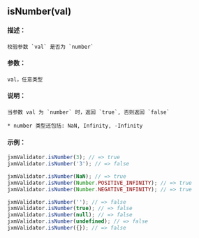 
## isNumber(val)

#### 描述：

    校验参数 `val` 是否为 `number`

#### 参数：

    val，任意类型

#### 说明：

    当参数 val 为 `number` 时，返回 `true`, 否则返回 `false`

    * number 类型还包括: NaN, Infinity, -Infinity

#### 示例：

```javascript
jxmValidator.isNumber(3); // => true
jxmValidator.isNumber('3'); // => false

jxmValidator.isNumber(NaN); // => true
jxmValidator.isNumber(Number.POSITIVE_INFINITY); // => true
jxmValidator.isNumber(Number.NEGATIVE_INFINITY); // => true

jxmValidator.isNumber(''); // => false
jxmValidator.isNumber(true); // => false
jxmValidator.isNumber(null); // => false
jxmValidator.isNumber(undefined); // => false
jxmValidator.isNumber({}); // => false
```

